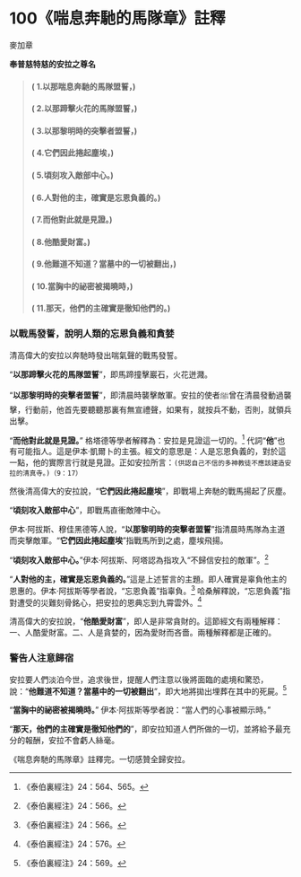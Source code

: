 # 100《喘息奔馳的馬隊章》註釋

麥加章

**奉普慈特慈的安拉之尊名**

> #### ( 1.以那喘息奔馳的馬隊盟誓，) 
> #### ( 2.以那蹄擊火花的馬隊盟誓，) 
> #### ( 3.以那黎明時的突擊者盟誓，) 
> #### ( 4.它們因此捲起塵埃，)
> #### ( 5.頃刻攻入敵部中心。)
> #### ( 6.人對他的主，確實是忘恩負義的。) 
> #### ( 7.而他對此就是見證。)
> #### ( 8.他酷愛財富。)
> #### ( 9.他難道不知道？當墓中的一切被翻出，) 
> #### ( 10.當胸中的祕密被揭曉時，)
> #### ( 11.那天，他們的主確實是徹知他們的。)

### 以戰馬發誓，說明人類的忘恩負義和貪婪

清高偉大的安拉以奔馳時發出喘氣聲的戰馬發誓。

“**以那蹄擊火花的馬隊盟誓**”，即馬蹄撞擊巖石，火花迸濺。

“**以那黎明時的突擊者盟誓**”，即清晨時襲擊敵軍。安拉的使者ﷺ曾在清晨發動過襲擊，行動前，他首先要聽聽那裏有無宣禮聲，如果有，就按兵不動，否則，就領兵出擊。

“**而他對此就是見證。**” 格塔德等學者解釋為：安拉是見證這一切的。[^1] 代詞“**他**”也有可能指人。這是伊本·凱爾卜的主張。經文的意思是：人是忘恩負義的，對於這一點，他的實際言行就是見證。正如安拉所言：`(供認自己不信的多神教徒不應該建造安拉的清真寺。)（9：17）`

然後清高偉大的安拉說，“**它們因此捲起塵埃**”，即戰場上奔馳的戰馬揚起了灰塵。

“**頃刻攻入敵部中心**”，即戰馬直衝敵陣中心。

伊本·阿拔斯、穆佳黑德等人說，“**以那黎明時的突擊者盟誓**”指清晨時馬隊為主道而突擊敵軍。“**它們因此捲起塵埃**”指戰馬所到之處，塵埃飛揚。

“**頃刻攻入敵部中心。**”伊本·阿拔斯、阿塔認為指攻入“不歸信安拉的敵軍”。[^2]

“**人對他的主，確實是忘恩負義的。**”這是上述誓言的主題。即人確實是辜負他主的恩惠的。伊本·阿拔斯等學者說，“忘恩負義”指辜負。[^3] 哈桑解釋說，“忘恩負義”指對遭受的災難刻骨銘心，把安拉的恩典忘到九霄雲外。[^4]

[^1]:《泰伯裏經注》24：564、565。

[^2]:《泰伯裏經注》24：566。

[^3]:《泰伯裏經注》24：566。

清高偉大的安拉說，“**他酷愛財富**”，即人是非常貪財的。這節經文有兩種解釋：一、人酷愛財富。二、人是貪婪的，因為愛財而吝嗇。兩種解釋都是正確的。

### 警告人注意歸宿

安拉要人們淡泊今世，追求後世，提醒人們注意以後將面臨的處境和驚恐，說：“**他難道不知道？當墓中的一切被翻出**”，即大地將拋出埋葬在其中的死屍。[^5]

“**當胸中的祕密被揭曉時。**” 伊本·阿拔斯等學者說：“當人們的心事被顯示時。”

“**那天，他們的主確實是徹知他們的**”，即安拉知道人們所做的一切，並將給予最充分的報酬，安拉不會虧人絲毫。

《喘息奔馳的馬隊章》註釋完。一切感贊全歸安拉。

[^4]:《泰伯裏經注》24：576。

[^5]:《泰伯裏經注》24：569。
